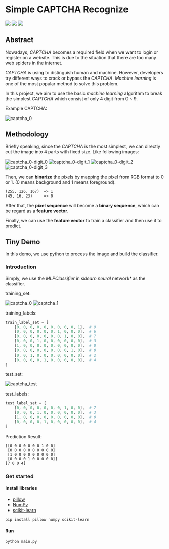 # Simple CAPTCHA Recognize

 ![](https://img.shields.io/badge/Numpy-1.15.x-brightgreen.svg?style=flat-square) ![](https://img.shields.io/badge/pillow-5.3.0-brightgreen.svg?style=flat-square) ![](https://img.shields.io/badge/scikit--learn-0.20.0-brightgreen.svg?style=flat-square)

## Abstract

Nowadays, *CAPTCHA* becomes a required field when we want to login or register on a website. This is due to the situation that there are too many web spiders in the internet.

*CAPTCHA* is using to distinguish human and machine. However, developers try different ways to crack or bypass the *CAPTCHA*. *Machine learning* is one of the most popular method to solve this problem.

In this project, we aim to use the basic *machine learning* algorithm to break the simplest *CAPTCHA* which consist of only 4 digit from 0 ~ 9.



Example CAPTCHA:

![captcha_0](https://user-images.githubusercontent.com/10103993/48635619-9f1bc980-ea03-11e8-8f32-44877e56e5dd.jpg)



## Methodology

Briefly speaking, since the *CAPTCHA* is the most simplest, we can directly cut the image into 4 parts with fixed size. Like following images:

![captcha_0-digit_0](https://user-images.githubusercontent.com/10103993/48635635-acd14f00-ea03-11e8-8ffc-faf89f5b4867.jpg) ![captcha_0-digit_1](https://user-images.githubusercontent.com/10103993/48635640-b064d600-ea03-11e8-9c72-7010d85a8955.jpg) ![captcha_0-digit_2](https://user-images.githubusercontent.com/10103993/48635641-b2c73000-ea03-11e8-9964-d506c662cfdc.jpg) ![captcha_0-digit_3](https://user-images.githubusercontent.com/10103993/48635644-b490f380-ea03-11e8-9bc3-3c51480885c9.jpg)



Then, we can **binarize** the pixels by mapping the pixel from RGB format to 0 or 1. (0 means background and 1 means foreground).

```(255, 126, 167)  =&gt; 1
(255, 126, 167)  => 1
(45, 16, 23)     => 0
```



After that, the **pixel sequence** will become a **binary sequence**, which can be regard as a **feature vector**.

Finally, we can use the **feature vector** to train a classifier and then use it to predict.



## Tiny Demo

In this demo, we use python to process the image and build the classifier.

### Introduction

Simply, we use the *MLPClassifier* in *sklearn.neural* network* as the classifier.

training_set:

![captcha_0](https://user-images.githubusercontent.com/10103993/48635619-9f1bc980-ea03-11e8-8f32-44877e56e5dd.jpg) ![captcha_1](https://user-images.githubusercontent.com/10103993/48636278-6da3fd80-ea05-11e8-98ba-759127926b44.jpg)

training_labels:

```python
train_label_set = [
    [0, 0, 0, 0, 0, 0, 0, 0, 0, 1],  # 9
    [0, 0, 0, 0, 0, 0, 1, 0, 0, 0],  # 6
    [0, 0, 0, 0, 0, 0, 0, 1, 0, 0],  # 7
    [0, 0, 0, 1, 0, 0, 0, 0, 0, 0],  # 3
    [1, 0, 0, 0, 0, 0, 0, 0, 0, 0],  # 0
    [0, 0, 0, 0, 0, 0, 0, 0, 1, 0],  # 8
    [0, 0, 1, 0, 0, 0, 0, 0, 0, 0],  # 2
    [0, 0, 0, 0, 1, 0, 0, 0, 0, 0],  # 4
]
```



test_set:

![captcha_test](https://user-images.githubusercontent.com/10103993/48636330-8dd3bc80-ea05-11e8-9382-5da393198fae.jpg)

test_labels:

```python
test_label_set = [
    [0, 0, 0, 0, 0, 0, 0, 1, 0, 0],  # 7
    [0, 0, 0, 1, 0, 0, 0, 0, 0, 0],  # 3
    [1, 0, 0, 0, 0, 0, 0, 0, 0, 0],  # 0
    [0, 0, 0, 0, 1, 0, 0, 0, 0, 0],  # 4
]
```



Prediction Result:

```
[[0 0 0 0 0 0 0 1 0 0]
 [0 0 0 0 0 0 0 0 0 0]
 [1 0 0 0 0 0 0 0 0 0]
 [0 0 0 0 1 0 0 0 0 0]]
[7 0 0 4]
```





### Get started

#### Install libraries

- [pillow](https://python-pillow.org/)
- [NumPy](http://www.numpy.org/)
- [scikit-learn](https://scikit-learn.org/)

```bash
pip install pillow numpy scikit-learn
```

#### Run 

```bash
python main.py
```